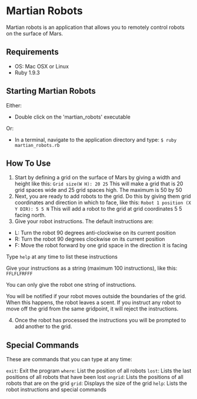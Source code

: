 Martian Robots
==============

Martian robots is an application that allows you to remotely control robots on the surface of Mars.

Requirements
------------

- OS: Mac OSX or Linux
- Ruby 1.9.3

Starting Martian Robots
-----------------------

Either:
- Double click on the 'martian_robots' executable

Or:
- In a terminal, navigate to the application directory and type:
```$ ruby martian_robots.rb```

How To Use
----------

1. Start by defining a grid on the surface of Mars by giving a width and height like this:
    ```Grid size(W H): 20 25```
    This will make a grid that is 20 grid spaces wide and 25 grid spaces high. The maximum is 50 by 50
2. Next, you are ready to add robots to the grid. Do this by giving them grid coordinates and direction in which to face, like this:
    ```Robot 1 position (X Y DIR): 5 5 N```
    This will add a robot to the grid at grid coordinates 5 5 facing north.
3. Give your robot instructions. The default instructions are:
  - L: Turn the robot 90 degrees anti-clockwise on its current position
  - R: Turn the robot 90 degrees clockwise on its current position
  - F: Move the robot forward by one grid space in the direction it is facing

Type ```help``` at any time to list these instructions

Give your instructions as a string (maximum 100 instructions), like this:
    ```FFLFLFRFFF```
    
You can only give the robot one string of instructions.

You will be notified if your robot moves outside the boundaries of the grid. When this happens, the robot leaves a scent. If you instruct any robot to move off the grid from the same gridpoint, it will reject the instructions.

4. Once the robot has processed the instructions you will be prompted to add another to the grid.

Special Commands
----------------

These are commands that you can type at any time:

```exit```: Exit the program
```where```: List the position of all robots
```lost```: Lists the last positions of all robots that have been lost
```ongrid```: Lists the positions of all robots that are on the grid
```grid```: Displays the size of the grid
```help```: Lists the robot instructions and special commands
